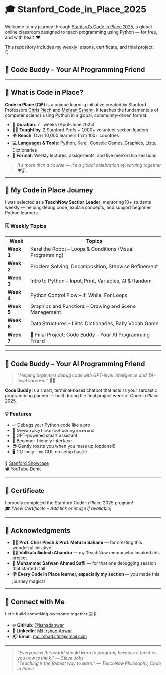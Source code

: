 # 🎓 Stanford_Code_in_Place_2025

Welcome to my journey through [Stanford’s Code in Place 2025](https://codeinplace.stanford.edu/), a global online classroom designed to teach programming using Python — for free, and with heart ❤️.

This repository includes my weekly lessons, certificate, and final project:  
👇  
## 🤖 Code Buddy – Your AI Programming Friend

---

## 🏫 What is Code in Place?

**Code in Place (CiP)** is a unique learning initiative created by Stanford Professors [Chris Piech](https://www.linkedin.com/in/chris-piech-44b726a/) and [Mehran Sahami](https://www.linkedin.com/in/mehransahami/). It teaches the fundamentals of computer science using Python in a global, community-driven format.

- 📆 **Duration**: 7+ weeks (April–June 2025)  
- 🧑‍🏫 **Taught by**: 2 Stanford Profs + 1,000+ volunteer section leaders  
- 🌍 **Reach**: Over 10,000 learners from 100+ countries  
- 💻 **Languages & Tools**: Python, Karel, Console Games, Graphics, Lists, Dictionaries  
- 🔁 **Format**: Weekly lectures, assignments, and live mentorship sessions

> _It’s more than a course — it’s a global celebration of learning together ❤️‍🔥._

---

## 🚀 My Code in Place Journey

I was selected as a **TeachNow Section Leader**, mentoring 10+ students weekly — helping debug code, explain concepts, and support beginner Python learners.

### 🗓️ Weekly Topics

| Week       | Topics                                                             |
|------------|---------------------------------------------------------------------|
| **Week 1** | Karel the Robot – Loops & Conditions (Visual Programming)          |
| **Week 2** | Problem Solving, Decomposition, Stepwise Refinement                |
| **Week 3** | Intro to Python – Input, Print, Variables, AI & Random             |
| **Week 4** | Python Control Flow – If, While, For Loops                         |
| **Week 5** | Graphics and Functions – Drawing and Scene Management             |
| **Week 6** | Data Structures – Lists, Dictionaries, Baby Vocab Game             |
| **Week 7** | 🎯 Final Project: Code Buddy – Your AI Programming Friend          |

---

## 🤖 Code Buddy – Your AI Programming Friend

> _"Helping beginners debug code with GPT-level intelligence and TA-level sarcasm."_ 🤖🔥

**Code Buddy** is a smart, terminal-based chatbot that acts as your sarcastic programming partner — built during the final project week of Code in Place 2025.

### 💡 Features

- ✅ Debugs your Python code like a pro  
- 💬 Gives spicy hints (not boring answers)  
- 🤖 GPT-powered smart assistant  
- 🧒 Beginner-friendly interface  
- 😎 Gently roasts you when you mess up (optional!)  
- 🖥️ CLI-only – no GUI, no setup hassle  

🔗 [Stanford Showcase](https://codeinplace.stanford.edu/cip5/share/SbRxWdbfFj2ftCtdQuGg)  
📽️ [YouTube Demo](https://youtu.be/hc1LgU0uvSI)

---

## 📜 Certificate

I proudly completed the Stanford Code in Place 2025 program!  
🎓 _[View Certificate – Add link or image if available]_

---

## 🙌 Acknowledgments

- 🧑‍🏫 **Prof. Chris Piech & Prof. Mehran Sahami** — for creating this wonderful initiative  
- 👨‍🏫 **Valikala Sudesh Chandra** — my TeachNow mentor who inspired this project  
- 💬 **Muhammad Safwan Ahmad Saffi** — for that one debugging session that started it all  
- 🌍 **Every Code in Place learner, especially my section** — you made this journey magical  

---

## 🔗 Connect with Me

Let’s build something awesome together 💻🚀

- 🌐 **GitHub**: [@Irshadanwar](https://github.com/Irshadanwar)  
- 💼 **LinkedIn**: [Md Irshad Anwar](https://www.linkedin.com/in/md-irshad-anwar/)  
- 📬 **Email**: [md.irshad.iitm@gmail.com](mailto:md.irshad.iitm@gmail.com)

---

> _"Everyone in this world should learn to program, because it teaches you how to think." — Steve Jobs_  
> _"Teaching is the fastest way to learn." — TeachNow Philosophy, Code in Place_
